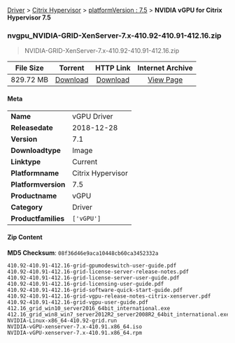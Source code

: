 
[Driver](/README.md)  >  [Citrix Hypervisor](/index/Driver/Citrix_Hypervisor.md)  >  [platformVersion : 7.5](/index/Driver/Citrix_Hypervisor/7.5.md)  >  **NVIDIA vGPU for Citrix Hypervisor 7.5**


### nvgpu_NVIDIA-GRID-XenServer-7.x-410.92-410.91-412.16.zip

> NVIDIA-GRID-XenServer-7.x-410.92-410.91-412.16.zip   

| **File Size** | **Torrent**  | **HTTP Link** | **Internet Archive** |
|:-------------:|:------------:|:-------------:|:--------------------:|
| 829.72 MB |  [Download](https://archive.org/download/nvgpu_NVIDIA-GRID-XenServer-7.x-410.92-410.91-412.16.zip_izfpn1am/nvgpu_NVIDIA-GRID-XenServer-7.x-410.92-410.91-412.16.zip_izfpn1am_archive.torrent)       | [Download](https://archive.org/compress/nvgpu_NVIDIA-GRID-XenServer-7.x-410.92-410.91-412.16.zip_izfpn1am) | [View Page](https://archive.org/details/nvgpu_NVIDIA-GRID-XenServer-7.x-410.92-410.91-412.16.zip_izfpn1am)       |

#### Meta

<table>
<tr><td><strong>Name</strong></td><td>vGPU Driver</td></tr>
<tr><td><strong>Releasedate</strong></td><td>2018-12-28</td></tr>
<tr><td><strong>Version</strong></td><td>7.1</td></tr>
<tr><td><strong>Downloadtype</strong></td><td>Image</td></tr>
<tr><td><strong>Linktype</strong></td><td>Current</td></tr>
<tr><td><strong>Platformname</strong></td><td>Citrix Hypervisor</td></tr>
<tr><td><strong>Platformversion</strong></td><td>7.5</td></tr>
<tr><td><strong>Productname</strong></td><td>vGPU</td></tr>
<tr><td><strong>Category</strong></td><td>Driver</td></tr>
<tr><td><strong>Productfamilies</strong></td><td><code>['vGPU']</code></td></tr>
</table>

#### Zip Content

**MD5 Checksum**: `08f36d46e9aca10448cb60ca3452332a`

```text
410.92-410.91-412.16-grid-gpumodeswitch-user-guide.pdf
410.92-410.91-412.16-grid-license-server-release-notes.pdf
410.92-410.91-412.16-grid-license-server-user-guide.pdf
410.92-410.91-412.16-grid-licensing-user-guide.pdf
410.92-410.91-412.16-grid-software-quick-start-guide.pdf
410.92-410.91-412.16-grid-vgpu-release-notes-citrix-xenserver.pdf
410.92-410.91-412.16-grid-vgpu-user-guide.pdf
412.16_grid_win10_server2016_64bit_international.exe
412.16_grid_win8_win7_server2012R2_server2008R2_64bit_international.exe
NVIDIA-Linux-x86_64-410.92-grid.run
NVIDIA-vGPU-xenserver-7.x-410.91.x86_64.iso
NVIDIA-vGPU-xenserver-7.x-410.91.x86_64.rpm
```